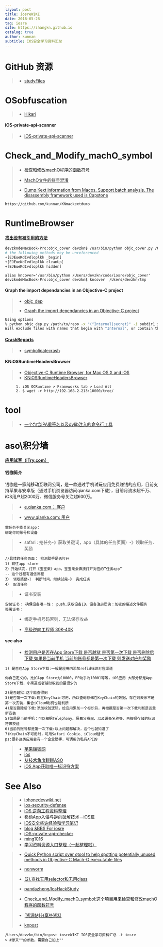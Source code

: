 ```yaml
---
layout: post
title: iosreWIKI
date: 2018-05-28
tag: iosre
site: https://zhangkn.github.io
catalog: true
author: kunnan
subtitle: IOS安全学习资料汇总
---
```




# GitHub 资源

>* [studyFiles](https://github.com/kunnan/studyFiles)

# OSobfuscation


>* [Hikari](https://github.com/iOSHacking/Hikari)
>
>
>


#### iOS-private-api-scanner

>* [iOS-private-api-scanner](https://github.com/WxHook/iOS-private-api-scanner)
>


# Check_and_Modify_machO_symbol


>* [检查和修改machO程序的函数符号](https://github.com/iOSobfuscation/Check_and_Modify_machO_symbol)
>* [MachO文件的符号混淆](https://github.com/kunnan/KNCheck_and_Modify_machO_symbol)
>
>* [Dump Kext information from Macos. Support batch analysis. The disassembly framework used is Capstone
](https://github.com/cocoahuke/mackextdump)

```
https://github.com/kunnan/KNmackextdump
```




# RuntimeBrowser

#### [找出没有被引用的方法](https://github.com/kunnan/KN_find_methods_unreferenced)


```sh
devzkndeMacBook-Pro:objc_cover devzkn$ /usr/bin/python objc_cover.py /Users/devzkn/tmp
# the following methods may be unreferenced
+[EJEueKdIvdloplkk _begin]
+[EJEueKdIvdloplkk cleanUp]
+[EJEueKdIvdloplkk hidden]
```

```
alias kncover='/usr/bin/python /Users/devzkn/code/iosre/objc_cover'
devzkndeMacBook-Pro:objc_cover devzkn$ kncover  /Users/devzkn/tmp 
```


#### Graph the import dependancies in an Objective-C project


>* [objc_dep](https://github.com/jbtewaks/objc_dep)
>
>* [Graph the import dependancies in an Objective-C project](https://github.com/kunnan/KNobjc_dep)

```sh
Using options
% python objc_dep.py /path/to/repo -x "(^Internal|secret)" -i subdir1 subdir2 > graph.dot
Will exclude files with names that begin with "Internal", or contain the word "secret". Additionally all files in folders named subdir1 and subdir2 are ignored.
```

#### [CrashReports]( https://github.com/nst/CrashReports)

>* [symbolicatecrash](https://zhangkn.github.io/2018/03/symbolicatecrash/)
>
>




#### KNiOSRuntimeHeadersBrowser

>* [Objective-C Runtime Browser, for Mac OS X and iOS](https://github.com/WxHook/RuntimeBrowser)
>* [KNiOSRuntimeHeadersBrowser](https://github.com/kunnan/KNiOSRuntimeHeadersBrowser)

```
     1. iOS OCRuntime > Frameworks tab > Load All
     2. $ wget -r http://192.168.2.213:10000/tree/
```


# tool

>* [一个包含iPA重签名以及dylib注入的命令行工具](https://github.com/jbtewaks/ktool)
>

# aso\积分墙

#### [应用试客（iTry.com）](https://shike.com/)



#### 钱咖简介

钱咖是一家纯移动互联网公司，是一款通过手机试玩应用免费赚钱的应用，目前支持苹果与安卓版（通过手机浏览器访问qianka.com下载），目前月流水超千万、iOS用户超2000万、微信服务号关注超600万。

>* [e.qianka.com： 客户](https://e.qianka.com/)


>* [www.qianka.com: 用户](https://www.qianka.com/)

```
做任务不能关闭app： 
绑定你的账号和设备
```

>* safari : 抢任务-》获取关键词，app（具体的任务页面）-》领取任务、奖励

```
//具体的任务页面： 检测助手是否打开
1) 前往app store
2）开始试完，打开《宝宝亲》app，宝宝亲会直接打开对应的”任务app“
-- 这个过程有通信流程
3） 领取奖励-〉 判断时间，继续试完-》 完成任务
4） 取消任务
```

>* 证书安装

```
安装证书： 确保设备唯一性： push,获取设备ID，设备注册质询：加密的描述文件服务
签署证书： 
```

>* 绑定手机号码否则，无法保存收益

>* [高级逆向工程师 30K-40K](https://www.zhipin.com/job_detail/3632668511370b790XBz3d25Fw~~.html?ka=comp_joblist_2_blank&lid=291fca63-7f02-41d4-ab53-10636b9c0f6c.brand_jod_list)
>

#### see also
>* [检测用户是否在App Store下载 是否越狱 是否第一次下载 是否删除后下载 如果是当前手机 当前的账号都是第一次下载 则发送对应的奖励](https://github.com/maxfong/MFSIdentifier/issues/2)

```
1) 是否在App Store下载:一般是应用内添加refid标识对应渠道

你自己定义的，比如App Store为10000，PP助手为10001等等，iOS应用 大部分都是App Store下载，小渠道或者越狱取到的量很少的

2)是否越狱:这个能查得到
3)是否第一次下载:现在KeyChain可用，所以查询存储在KeyChain的数据，存在则表示不是第一次安装，集合iCloud刷机也能判断
4)是否删除后下载:添加校验逻辑，给应用累加一个标识符，再根据是否第一次下载判断是否重新安装
5)如果是当前手机：可以根据Telephony、屏幕分辨率、以及设备名称等，再根据存储的标识符做校验
6)当前的账号都是第一次下载:以上问题都解决，这个也就知道了
7)KeyChain不可用时，可用Safari Cookie、iCloud替代
ps:很多这类应用会有一个企业助手，可调用的私有API的
```
>* [苹果赚钱网](http://www.shouzuanapp.com/)
>* [ios](http://www.shouzhuanapp.com/app/ios/)
>* [从技术角度聊聊ASO](http://news.deepaso.com/aso/aso-fromtech.html)
>* [iOS App获取唯一标识符方案](https://github.com/maxfong/MFSIdentifier)


# See Also 
>* [iphonedevwiki.net](http://iphonedevwiki.net/index.php/Main_Page)
>* [ios-security-defense](http://wiki.jikexueyuan.com/project/ios-security-defense/)
>* [iOS 逆向工程资料整理](https://niyaoyao.github.io/2017/05/09/Learning-Reverse-From-Today-D4/)
>* [移动App入侵与逆向破解技术－iOS篇](https://mp.weixin.qq.com/s?__biz=MzA3NTYzODYzMg==&mid=2653577384&idx=1&sn=b44a9c9651bf09c5bea7e0337031c53c&scene=0#wechat_redirect)
>* [iOS安全些许经验和学习笔记](https://bbs.pediy.com/thread-209014.htm)
>* [blog &BBS For iosre](https://segmentfault.com/a/1190000011790846)
>* [iOS-private-api-checker](https://github.com/NetEaseGame/iOS-private-api-checker)
>* [ming1016](https://github.com/ming1016/study/wiki)
>* [学习资料资源入口整理（一起整理啦）](http://iosre.com/t/topic/4680)

>* [Quick Python script over otool to help spotting potentially unused methods in Objective-C Mach-O executable files](https://github.com/iOSobfuscation/objc_cover)
>* [nonworm](http://www.mottoin.com/user/nonworm)
>* [(2).查找无用selector和无用class](https://github.com/nst/objc_cover)
>
>* [pandazheng/IosHackStudy](https://github.com/WxHook/IosHackStudy)
>* [Check_and_Modify_machO_symbol:这个项目用来检查和修改machO程序的函数符号](https://github.com/CocoaHuke/Check_and_Modify_machO_symbol)
>* [[资源帖]分享些资料](http://iosre.com/t/topic/1954)
>* [knpost](https://github.com/zhangkn/KNBin/blob/master/knpost) 
>
```
/Users/devzkn/bin/knpost iosreWIKI IOS安全学习资料汇总 -t iosre
> #原来""的参数，需要自己加上""
```

